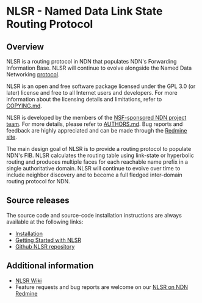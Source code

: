 NLSR - Named Data Link State Routing Protocol
=============================================

## Overview

NLSR is a routing protocol in NDN that populates NDN's Forwarding Information Base. NLSR
will continue to evolve alongside the Named Data Networking [protocol](http://named-data.net/doc/ndn-tlv/).

NLSR is an open and free software package licensed under the GPL 3.0 (or later) license and free to all
Internet users and developers.  For more information about the licensing details and
limitations, refer to [COPYING.md](https://github.com/named-data/NLSR/blob/master/COPYING.md).

NLSR is developed by the members of the [NSF-sponsored NDN project team](http://named-data.net/project/participants/).
For more details, please refer to [AUTHORS.md](https://github.com/named-data/NLSR/blob/master/AUTHORS.md).
Bug reports and feedback are highly appreciated and can be made through the
[Redmine site](http://redmine.named-data.net/projects/nlsr).

The main design goal of NLSR is to provide a routing protocol to populate NDN's FIB.
NLSR calculates the routing table using link-state or hyperbolic routing and produces
multiple faces for each reachable name prefix in a single authoritative domain. NLSR
will continue to evolve over time to include neighbor discovery and to become a full
fledged inter-domain routing protocol for NDN.


Source releases
---------------

The source code and source-code installation instructions are always available at
the following links:

- [Installation](https://github.com/named-data/NLSR/blob/master/docs/INSTALL.md)
- [Getting Started with NLSR](https://github.com/named-data/NLSR/blob/master/docs/GETTING-STARTED.md)
- [Github NLSR repository](https://github.com/named-data/NLSR)

Additional information
----------------------

- [NLSR Wiki](http://redmine.named-data.net/projects/nlsr/wiki/)
- Feature requests and bug reports are welcome on our
  [NLSR on NDN Redmine](http://redmine.named-data.net/projects/nlsr)
